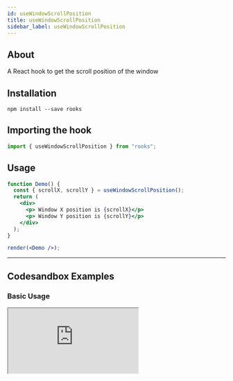 ```yaml
---
id: useWindowScrollPosition
title: useWindowScrollPosition
sidebar_label: useWindowScrollPosition
---
```


## About

A React hook to get the scroll position of the window

[//]: # "Main"

## Installation

    npm install --save rooks

## Importing the hook

```javascript
import { useWindowScrollPosition } from "rooks";
```

## Usage

```jsx
function Demo() {
  const { scrollX, scrollY } = useWindowScrollPosition();
  return (
    <div>
      <p> Window X position is {scrollX}</p>
      <p> Window Y position is {scrollY}</p>
    </div>
  );
}

render(<Demo />);
```

---

## Codesandbox Examples

### Basic Usage

<iframe src="https://codesandbox.io/embed/usewindowscrollposition-qspkk?fontsize=14&hidenavigation=1&theme=dark"
   style={{
    width: "100%",
    height: 500,
    border: 0,
    borderRadius: 4,
    overflow: "hidden"
  }} 
title="useWindowScrollPosition"
allow="accelerometer; ambient-light-sensor; camera; encrypted-media; geolocation; gyroscope; hid; microphone; midi; payment; usb; vr; xr-spatial-tracking"
sandbox="allow-forms allow-modals allow-popups allow-presentation allow-same-origin allow-scripts"
/>

## Join Bhargav's discord server

You can click on the floating discord icon at the bottom right of the screen and talk to us in our server.
